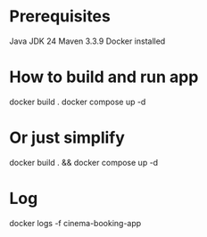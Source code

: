 # Prerequisites
Java JDK 24
Maven 3.3.9
Docker installed

# How to build and run app
docker build . 
docker compose up -d

# Or just simplify
docker build . && docker compose up -d

# Log
docker logs -f cinema-booking-app

